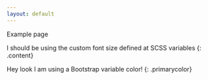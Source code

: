 ```yaml
---
layout: default
---
```


Example page


I should be using the custom font size defined at SCSS variables
{: .content}

Hey look I am using a Bootstrap variable color!
{: .primarycolor}
